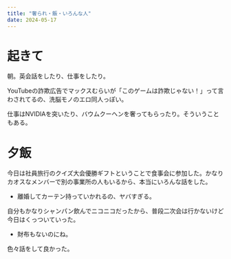 ```yaml
---
title: "奢られ・飯・いろんな人"
date: 2024-05-17
---
```


# 起きて
朝。英会話をしたり、仕事をしたり。

YouTubeの詐欺広告でマックスむらいが「このゲームは詐欺じゃない！」って言わされてるの、洗脳モノのエロ同人っぽい。

仕事はNVIDIAを突いたり、バウムクーヘンを奢ってもらったり。そういうこともある。

# 夕飯

今日は社員旅行のクイズ大会優勝ギフトということで食事会に参加した。かなりカオスなメンバーで別の事業所の人もいるから、本当にいろんな話をした。
- 離婚してカーテン持っていかれるの、ヤバすぎる。

自分もかなりシャンパン飲んでニコニコだったから、普段二次会は行かないけど今日はくっついていった。
- 財布もないのにね。

色々話をして良かった。